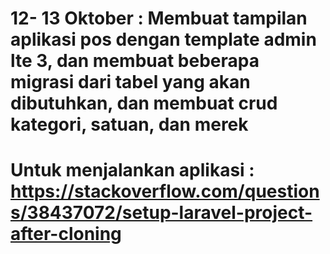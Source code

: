 # 12- 13 Oktober : Membuat tampilan aplikasi pos dengan template admin lte 3, dan membuat beberapa migrasi dari tabel yang akan dibutuhkan, dan membuat crud kategori, satuan, dan merek
# Untuk menjalankan aplikasi : https://stackoverflow.com/questions/38437072/setup-laravel-project-after-cloning

